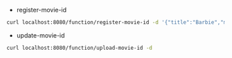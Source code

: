 - register-movie-id

```bash
curl localhost:8080/function/register-movie-id -d '{"title":"Barbie","movie_id":"tt1517268"}'
```

- update-movie-id

```bash
curl localhost:8080/function/upload-movie-id -d
```
